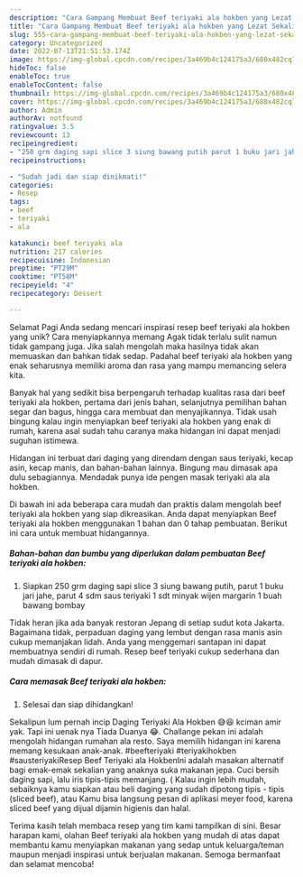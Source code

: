 ```yaml
---
description: "Cara Gampang Membuat Beef teriyaki ala hokben yang Lezat Sekali"
title: "Cara Gampang Membuat Beef teriyaki ala hokben yang Lezat Sekali"
slug: 555-cara-gampang-membuat-beef-teriyaki-ala-hokben-yang-lezat-sekali
category: Uncategorized
date: 2022-07-13T21:51:53.174Z
image: https://img-global.cpcdn.com/recipes/3a469b4c124175a3/680x482cq70/beef-teriyaki-ala-hokben-foto-resep-utama.jpg
hideToc: false
enableToc: true
enableTocContent: false
thumbnail: https://img-global.cpcdn.com/recipes/3a469b4c124175a3/680x482cq70/beef-teriyaki-ala-hokben-foto-resep-utama.jpg
cover: https://img-global.cpcdn.com/recipes/3a469b4c124175a3/680x482cq70/beef-teriyaki-ala-hokben-foto-resep-utama.jpg
author: Admin
authorAv: notfound
ratingvalue: 3.5
reviewcount: 13
recipeingredient:
- "250 grm daging sapi slice 3 siung bawang putih parut 1 buku jari jahe parut 4 sdm saus teriyaki 1 sdt minyak wijen margarin 1 buah bawang bombay"
recipeinstructions:

- "Sudah jadi dan siap dinikmati!"
categories:
- Resep
tags:
- beef
- teriyaki
- ala

katakunci: beef teriyaki ala 
nutrition: 217 calories
recipecuisine: Indonesian
preptime: "PT29M"
cooktime: "PT58M"
recipeyield: "4"
recipecategory: Dessert

---
```



Selamat Pagi Anda sedang mencari inspirasi resep beef teriyaki ala hokben yang unik? Cara menyiapkannya memang Agak tidak terlalu sulit namun tidak gampang juga. Jika salah mengolah maka hasilnya tidak akan memuaskan dan bahkan tidak sedap. Padahal beef teriyaki ala hokben yang enak seharusnya memiliki aroma dan rasa yang mampu memancing selera kita.


Banyak hal yang sedikit bisa berpengaruh terhadap kualitas rasa dari beef teriyaki ala hokben, pertama dari jenis bahan, selanjutnya pemilihan bahan segar dan bagus, hingga cara membuat dan menyajikannya. Tidak usah bingung kalau ingin menyiapkan beef teriyaki ala hokben yang enak di rumah, karena asal sudah tahu caranya maka hidangan ini dapat menjadi suguhan istimewa.

Hidangan ini terbuat dari daging yang direndam dengan saus teriyaki, kecap asin, kecap manis, dan bahan-bahan lainnya. Bingung mau dimasak apa dulu sebagiannya. Mendadak punya ide pengen masak teriyaki ala ala hokben.


Di bawah ini ada beberapa cara mudah dan praktis dalam mengolah beef teriyaki ala hokben yang siap dikreasikan. Anda dapat menyiapkan Beef teriyaki ala hokben menggunakan 1 bahan dan 0 tahap pembuatan. Berikut ini cara untuk membuat hidangannya.

<!--inarticleads1-->

##### Bahan-bahan dan bumbu yang diperlukan dalam pembuatan Beef teriyaki ala hokben:

1. Siapkan 250 grm daging sapi slice 3 siung bawang putih, parut 1 buku jari jahe, parut 4 sdm saus teriyaki 1 sdt minyak wijen margarin 1 buah bawang bombay


Tidak heran jika ada banyak restoran Jepang di setiap sudut kota Jakarta. Bagaimana tidak, perpaduan daging yang lembut dengan rasa manis asin cukup memanjakan lidah. Anda yang menggemari santapan ini dapat membuatnya sendiri di rumah. Resep beef teriyaki cukup sederhana dan mudah dimasak di dapur. 

<!--inarticleads2-->

##### Cara memasak Beef teriyaki ala hokben:


1. Selesai dan siap dihidangkan!

Sekalipun lum pernah incip Daging Teriyaki Ala Hokben 😅😆 kciman amir yak. Tapi ini uenak nya Tiada Duanya 😂. Challange pekan ini adalah mengolah hidangan rumahan ala resto. Saya memilih hidangan ini karena memang kesukaan anak-anak. #beefteriyaki #teriyakihokben #sausteriyakiResep Beef Teriyaki ala HokbenIni adalah masakan alternatif bagi emak-emak sekalian yang anaknya suka makanan jepa. Cuci bersih daging sapi, lalu iris tipis-tipis memanjang. ( Kalau ingin lebih mudah, sebaiknya kamu siapkan atau beli daging yang sudah dipotong tipis - tipis (sliced beef), atau Kamu bisa langsung pesan di aplikasi meyer food, karena sliced beef yang dijual dijamin higienis dan halal. 

Terima kasih telah membaca resep yang tim kami tampilkan di sini. Besar harapan kami, olahan Beef teriyaki ala hokben yang mudah di atas dapat membantu kamu menyiapkan makanan yang sedap untuk keluarga/teman maupun menjadi inspirasi untuk berjualan makanan. Semoga bermanfaat dan selamat mencoba!
